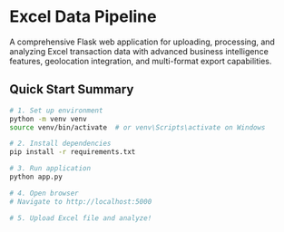 # Excel Data Pipeline

A comprehensive Flask web application for uploading, processing, and analyzing Excel transaction data with advanced business intelligence features, geolocation integration, and multi-format export capabilities.

## Quick Start Summary

```bash
# 1. Set up environment
python -m venv venv
source venv/bin/activate  # or venv\Scripts\activate on Windows

# 2. Install dependencies
pip install -r requirements.txt

# 3. Run application
python app.py

# 4. Open browser
# Navigate to http://localhost:5000

# 5. Upload Excel file and analyze!
```
